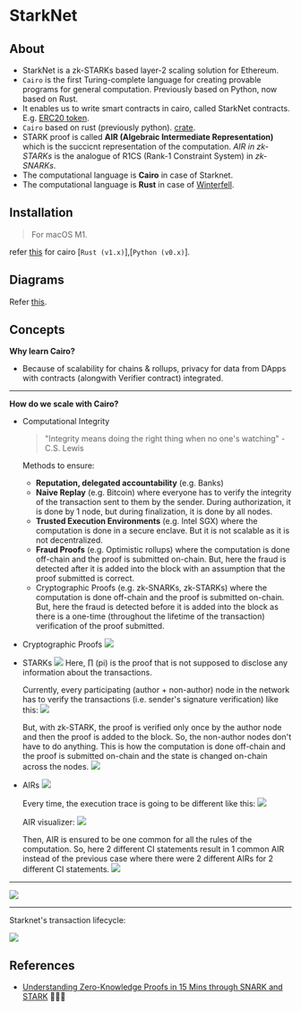 # StarkNet

## About

- StarkNet is a zk-STARKs based layer-2 scaling solution for Ethereum.
- `Cairo` is the first Turing-complete language for creating provable programs for general computation. Previously based on Python, now based on Rust.
- It enables us to write smart contracts in cairo, called StarkNet contracts. E.g. [ERC20 token](https://github.com/starkware-libs/cairo/blob/d485f5ffd0c444d900cdcac57b9e745dcc280fba/crates/cairo-lang-starknet/test_data/erc20.cairo).
- `Cairo` based on rust (previously python). [crate](https://github.com/starkware-libs/cairo/tree/d485f5ffd0c444d900cdcac57b9e745dcc280fba/crates/cairo-lang-starknet).
- STARK proof is called **AIR (Algebraic Intermediate Representation)** which is the succicnt representation of the computation. _AIR in zk-STARKs_ is the analogue of R1CS (Rank-1 Constraint System) in _zk-SNARKs_.
- The computational language is **Cairo** in case of Starknet.
- The computational language is **Rust** in case of [Winterfell](./winterfell.md).

## Installation

> For macOS M1.

refer [this](../../langs/cairo/README.md#installation) for cairo [`Rust (v1.x)`],[`Python (v0.x)`].

## Diagrams

Refer [this](./starknet.drawio).

## Concepts

**Why learn Cairo?**

- Because of scalability for chains & rollups, privacy for data from DApps with contracts (alongwith Verifier contract) integrated.

---

**How do we scale with Cairo?**

- Computational Integrity

  > "Integrity means doing the right thing when no one's watching" - C.S. Lewis

  Methods to ensure:

  - **Reputation, delegated accountability** (e.g. Banks)
  - **Naive Replay** (e.g. Bitcoin) where everyone has to verify the integrity of the transaction sent to them by the sender. During authorization, it is done by 1 node, but during finalization, it is done by all nodes.
  - **Trusted Execution Environments** (e.g. Intel SGX) where the computation is done in a secure enclave. But it is not scalable as it is not decentralized.
  - **Fraud Proofs** (e.g. Optimistic rollups) where the computation is done off-chain and the proof is submitted on-chain. But, here the fraud is detected after it is added into the block with an assumption that the proof submitted is correct.
  - Cryptographic Proofs (e.g. zk-SNARKs, zk-STARKs) where the computation is done off-chain and the proof is submitted on-chain. But, here the fraud is detected before it is added into the block as there is a one-time (throughout the lifetime of the transaction) verification of the proof submitted.

- Cryptographic Proofs
  ![](../../../../img/starknet_cryptographic_proofs.png)
- STARKs
  ![](../../../../img/starknet_zkstarks.png)
  Here, ∏ (pi) is the proof that is not supposed to disclose any information about the transactions.

  Currently, every participating (author + non-author) node in the network has to verify the transactions (i.e. sender's signature verification) like this:
  ![](../../../../img/starknet_zkstarks_2.png)

  But, with zk-STARK, the proof is verified only once by the author node and then the proof is added to the block. So, the non-author nodes don't have to do anything. This is how the computation is done off-chain and the proof is submitted on-chain and the state is changed on-chain across the nodes.
  ![](../../../../img/starknet_zkstarks_3.png)

- AIRs
  ![](../../../../img/starknet_airs.png)

  Every time, the execution trace is going to be different like this:
  ![](../../../../img/starknet_airs_2.png)

  AIR visualizer:
  ![](../../../../img/starknet_airs_visualizer.png)

  Then, AIR is ensured to be one common for all the rules of the computation. So, here 2 different CI statements result in 1 common AIR instead of the previous case where there were 2 different AIRs for 2 different CI statements.
  ![](../../../../img/starknet_airs_3.png)

---

![](../../../../img/starknet_cairo.png)

---

Starknet's transaction lifecycle:

![](../../../../img/starknet_transaction_lifecycle.png)

## References

- [Understanding Zero-Knowledge Proofs in 15 Mins through SNARK and STARK](https://intelchen.medium.com/understanding-zero-knowledge-proofs-in-15-mins-through-snark-and-stark-7638311f0cc9) 🧑🏻‍💻
